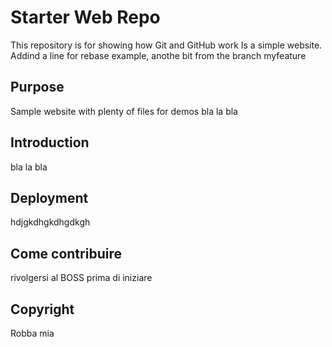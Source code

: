 # Starter Web Repo

This repository is for showing how Git and GitHub work
Is a simple website. Addind a line for rebase example, anothe bit from the branch myfeature
## Purpose

Sample website with plenty of files for demos
bla la bla

## Introduction
bla la bla

## Deployment
hdjgkdhgkdhgdkgh

## Come contribuire
rivolgersi al BOSS prima di iniziare
## Copyright
Robba mia